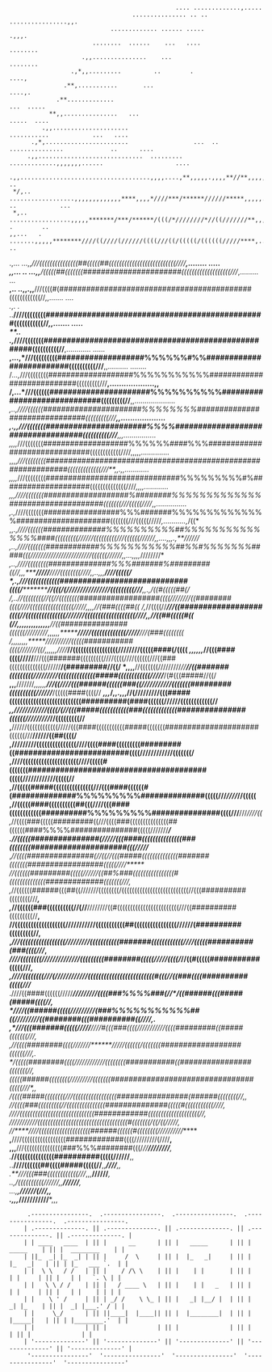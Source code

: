                                                   .... .............,.....                                             
                                      ............... .. ..   ................,,.                                      
                                ............. ...... .....                    .,,,.                                    
                           ........  ......    ...   ....                       ........                               
                        .,,...............    ...                                 ........                             
                     .,*,,.........         ..        .                                 ....,                          
                   .**,...........       ...                                             ....,.                        
                 .**.............                                                      ...  .....                      
               **,,...............   ...                                                .....  ....                    
             .,,.....................                              ...........            ...   ....                   
          .,*,.......................                  ...  .. ...............             ..      ....                
         .,,.............................  .........  .............,,,,,,,......                    ....               
       .,,....................................,,,,....,**,,,,,.,,,,**//**,,,,,.......                 ..               
     */,..   ..................,,,,,,,,,,,,,****,,,,*////***/******//////*****,,,,,.... ..            ...              
     *,..   .................,,,,,*******/***/******/(((/*////////*//((///////**,,,.......    .        ..              
    ,,...   .  .......,,,,,********////((////(//////((((///((/(((((/((((((/////****,.......             ..             
   .,...            ...,,*///(((((((((((((((##(((((##((((((((((((((((((((((((((////**,........        .....            
   ,,...    ..    ...,,**/(((((##(((((((######################(((((((((((((((((((///*,.........         ...            
  **,..   ..,,.,,**///((((#(###########################################((((((((((((//*,,.......         ....           
 .*,. . ..**////((((((((################################################(((((((((((//*,,.......         .....          
 **..  .,*////(((((((####################################################((((((((((//**,............   ......          
**,...,*///(((((((((###################%%%%%%#%%#########################((((((((((///**,,..........  ........         
/*...,*///((((((((###################%%%%%%%%%%%###########################(((((((((///**,...................,,        
/,...*///((((((######################%%%%%%%%%%#############################(((((((((//**,,....................        
*,..,////((((((######################%%%%%%%%###############################(((((((((///**,,...................        
*,.,,///(((((((######################%%%%###################################((((((((((///***,,,................        
,,,,*///(((((((###################%%%%%%####%%%##############################((((((((((((////,,,,,..............       
,,,,*///((((((((#############################################################(((((((((((((///**,,.,,............       
,,,,*///((((((((##############################%%%%%%%%%#%####################((((((((((((((////*,,,,............       
*,,,*////(((((((###################%########%%%%%%%%%%%%%#####################(((((((///(((((////*,,...............    
*,.,*////(((((((#################%%%#######%%%%%%%%%%%%%%#####################(((((((///(((((/////*,...........,*/((*  
,,.,*////((((((##############%%%%%%%%%%##%%%%%%%%%%%%%%%####(((((((((//////(((((((((///((((((//////,,....,,,.,**////// 
*,..,////(((((((############%%%%%%%%%%%##%%#%%%%%%%#####(((////****////////////////////((((((//////*,,...,,,,*////////*
*,..,////((((((((##############%%%#######%#########((//*******,,,********/////*****////((((((((////*,,..,,,**////(((((/
 *,.,///((((((((((((############################((((/***********//(((/(////////////////(((((((((///**,,.,*/((#(((((##(/
 /,..*//((((((((//((//((((((((##################((((////////((########((((////(((((((((((((((((/////*,,,,//(###((((##((
  /*,*//((((//************///((##################((((//(((((((((((((((///////(((((((((((((((((((////**,,*//((##(((((#((
   (***//**,,,,,,,,,,,,,,***//((###############((((((/////////*,,,*,,,********/////(((((((((((((/////***///(###((((((((
    /****,,,,,,,,*****//////////(((((###########((((////*///((/,,,,,,*////***//(((((((((((((((((////////(((((####(/((((
     *,,,,,,*//(((####((((/////**///(((#######(((((((((////((((////((((((///((###((((((((((((((//////**/(#########//((/
     *,,,,**//(((((((/////////*//**//((#######(((((((((/////////((((((((((((((#####((((((((((((/////***/(#(((#####//((/
     **,,,**///////*,,,,,,**///((////(((######((((((###((///////////(((((((#########((((((((((//////***/(((((####((((//
      *********,,,*/,,.,,,//(/////////(((#####(((((((((((((((((((((((((((##########(####((((((/////****/((((((((((((// 
       ******,,**////*////////((((/(//(((#####(((((((((((###(((((((((((((###############((((((/////////*//(((((((((//  
        ,******//////((((((((((((/////(((####(((((((((((#####(((((((#####################((((((///**//////((##((((/    
        ,/////////(((((((((((((((////((((####(((((((((#########((#########################((((////////////(((((((/     
       ,////(((((((((((((((((((((////(((((#(((((((#######################################(((((////////////(((((//      
       ,//(((((#####(((((((((((((((///(((####((((((#(##############%%%%%%%%%##############(((((///*////*//(((((        
       ,//(((((####((((((((((##(((////(((####((((((((((((##########%%%%%%%%%###############((((///**///*////((         
       ,*//((((###(((((#########((///((((###(((((((((((((((##((((((####%%%%###############(((((///////******/          
       .*//(((((###############(/////(((####(((((((((((((((###((((((((#####################(((/////*****               
       ,*//((((###############(//((//(((#####((((((((((((((#######(((((((#################(((((////*****               
        *//((((((#########(((((//////((##%###((((((((((((((((#((((((((((((((#############(((((((///***,                
        ,*//((((((######(((##((///////((((((((/((((((((((((((((((((((((((//(((##########((((((((///***,                
        ,*//((((((###((((((((((//(//**////////((#((((((((((((((((((((((((///((##########(((((((((//**,                 
        **//(((((((((((((((((((///////////(((((((((((##((((((((((((((((//////(##########(((((((((//**,                 
        ,*///(((((((((((((((((/////////(((((((((((#######((((((((((((////(((((##########(###((((///*,                  
         *////((((((((//////////////(((((((((########(((((/////((((/*//((#(((((###########(((((///*,                   
         ,////((((((((///(////////////(((((((((((((((((((((((((#(((//((###((((##########(((((///***                    
         .////((####((((((/////*****/////////((((###%%%%###(//****/((######(((#####(#####((((//***,                    
          *////((######(((((/////////(###%%%%%%%%%%%##((/////////((########(((##########((////**,.                     
          ,*///(((#######(((((/////**////#(((###((((///////////((((#########((#####(((((((///**,                       
           ,*//((((########((((////*///*******/////((((((/(((((((##################((((((///*,.                        
             */(((((########((((////////////((((((((###########((################(((((((//**,                          
               (((((######((((((((/////////(((((((################################(((((///*,,                          
                */((((#####((((((((///(((((((((((((((((################(######((((((((//*,,                            
                 *//((((###(((((((((//(((((((((((((((##############(((((#(((((((((((////*,                             
                   ////(((((((((((((((((((((((((((((############((((((((((((((((((((//**,                              
                    ///////////(((((((((((((((((((((((((((((((((((#(((((((/((/((/////**,                               
                      //****////((((((((((((((((((((######((((((#((((((((//////////*****                               
                         **,**////(((((((((((((((((#############((((/////////(////**,                                  
                           ,,,**///(((((((((((((((###%%%########(((/*//**////////**,                                   
                              .***//((((((((((((((##########(((((//******////****,,                                    
                                ..**////((((((##((((#####(((((//**,,***////****,,                                      
                                   .**///(((###((((((((((((///*,,,**//////***,                                         
                                    ..,**/((((((((((//////**,,****//////****,                                          
                                        ...,********,****//////(///****,,                                              
                                             .,,,*****///////////***,,,                                                


		 .----------------.  .----------------.  .----------------.  .----------------.  .----------------. 
		| .--------------. || .--------------. || .--------------. || .--------------. || .--------------. |
		| | ____   ____  | || |      __      | || |   _____      | || |     _____    | || |  ________    | |
		| ||_  _| |_  _| | || |     /  \     | || |  |_   _|     | || |    |_   _|   | || | |_   ___ `.  | |
		| |  \ \   / /   | || |    / /\ \    | || |    | |       | || |      | |     | || |   | |   `. \ | |
		| |   \ \ / /    | || |   / ____ \   | || |    | |   _   | || |      | |     | || |   | |    | | | |
		| |    \ ' /     | || | _/ /    \ \_ | || |   _| |__/ |  | || |     _| |_    | || |  _| |___.' / | |
		| |     \_/      | || ||____|  |____|| || |  |________|  | || |    |_____|   | || | |________.'  | |
		| |              | || |              | || |              | || |              | || |              | |
		| '--------------' || '--------------' || '--------------' || '--------------' || '--------------' |
		 '----------------'  '----------------'  '----------------'  '----------------'  '----------------' 
